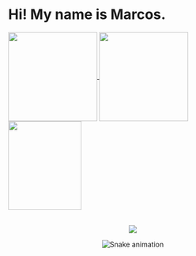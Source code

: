 <h1> Hi! My name is Marcos. </h1>

<div>
  <a href="https://github.com/marcospaulo46">
  <img height="180em"   align="center" src="https://github-readme-stats.vercel.app/api?username=marcospaulo46&show_icons=true&theme=jolly&include_all_commits=true&count_private=true"/>
  <img height="180em"  align="center" src="https://github-readme-stats.vercel.app/api/top-langs/?username=marcospaulo46&&layout=compact&hide=shell&theme=jolly"/>

  <img align="center" width="148" height="180" src="https://media1.tenor.com/images/68e8337fb4eb7e40645d832c64762a8b/tenor.gif?itemid=19443613">
</div>
 <br>
<div  align="center"> 
  
  <a href="https://www.linkedin.com/in/marcos-paulo-costa-ferraz-687999214/" target="_blank"><img src="https://img.shields.io/badge/-LinkedIn-%230077B5?style=for-the-badge&logo=linkedin&logoColor=white" target="_blank"></a> 
 
  ![Snake animation](https://github.com/marcospaulo46/marcospaulo46/blob/output/github-contribution-grid-snake.svg)
 
</div>
 
